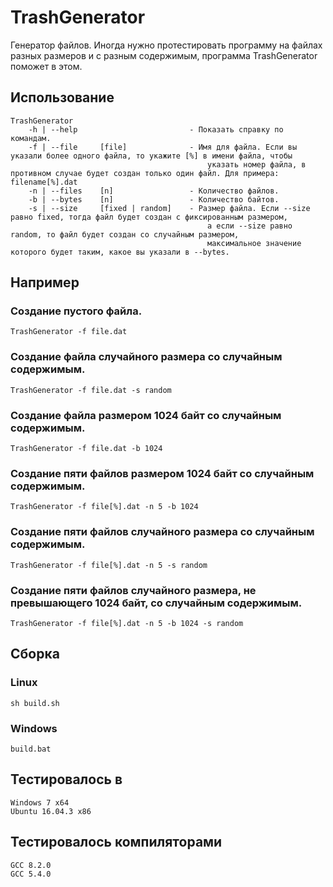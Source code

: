 # TrashGenerator

Генератор файлов. Иногда нужно протестировать программу на файлах разных размеров и с разным содержимым, программа TrashGenerator поможет в этом.

## Использование

    TrashGenerator
        -h | --help                         - Показать справку по командам.
        -f | --file     [file]              - Имя для файла. Если вы указали более одного файла, то укажите [%] в имени файла, чтобы
                                                указать номер файла, в противном случае будет создан только один файл. Для примера: filename[%].dat
        -n | --files    [n]                 - Количество файлов.
        -b | --bytes    [n]                 - Количество байтов.
        -s | --size     [fixed | random]    - Размер файла. Если --size равно fixed, тогда файл будет создан с фиксированным размером,
                                                а если --size равно random, то файл будет создан со случайным размером,
                                                максимальное значение которого будет таким, какое вы указали в --bytes.
## Например

### Создание пустого файла.
    TrashGenerator -f file.dat

### Создание файла случайного размера со случайным содержимым.
    TrashGenerator -f file.dat -s random

### Создание файла размером 1024 байт со случайным содержимым.
    TrashGenerator -f file.dat -b 1024

### Создание пяти файлов размером 1024 байт со случайным содержимым.
    TrashGenerator -f file[%].dat -n 5 -b 1024

### Создание пяти файлов случайного размера со случайным содержимым.
    TrashGenerator -f file[%].dat -n 5 -s random

### Создание пяти файлов случайного размера, не превышающего 1024 байт, со случайным содержимым.
    TrashGenerator -f file[%].dat -n 5 -b 1024 -s random


## Сборка

### Linux
    sh build.sh

### Windows
    build.bat

## Тестировалось в
    Windows 7 x64
    Ubuntu 16.04.3 x86

## Тестировалось компиляторами
    GCC 8.2.0
    GCC 5.4.0
